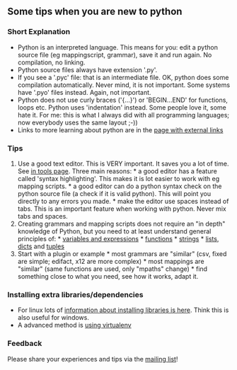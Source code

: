 ## Some tips when you are new to python ##

### Short Explanation ###
  * Python is an interpreted language. This means for you: edit a python source file (eg mappingscript, grammar), save it and run again. No compilation, no linking.
  * Python source files always have extension '.py'.
  * If you see a '.pyc' file: that is an intermediate file. OK, python does some compilation automatically. Never mind, it is not important. Some systems have '.pyo' files instead. Again, not important.
  * Python does not use curly braces ('{...}') or 'BEGIN...END' for functions, loops etc. Python uses 'indentation' instead. Some people love it, some hate it. For me: this is what I always did with all programming languages; now everybody uses the same layout ;-))
  * Links to more learning about python are in the [page with external links](Links.md)


### Tips ###
  1. Use a good text editor. This is VERY important. It saves you a lot of time. See [in tools page](UsefulTools.md). Three main reasons:
    * a good editor has a feature called 'syntax highlighting'. This makes it is lot easier to work with eg mapping scripts.
    * a good editor can do a python syntax check on the python source file (a check if it is valid python). This will point you directly to any errors you made.
    * make the editor use spaces instead of tabs. This is an important feature when working with python. Never mix tabs and spaces.
  1. Creating grammars and mapping scripts does not require an "in depth" knowledge of Python, but you need to at least understand general principles of:
    * [variables and expressions](http://www.greenteapress.com/thinkpython/html/thinkpython003.html)
    * [functions](http://www.greenteapress.com/thinkpython/html/thinkpython004.html)
    * [strings](http://www.greenteapress.com/thinkpython/html/thinkpython009.html)
    * [lists](http://www.greenteapress.com/thinkpython/html/thinkpython011.html), [dicts](http://www.greenteapress.com/thinkpython/html/thinkpython012.html) and [tuples](http://www.greenteapress.com/thinkpython/html/thinkpython013.html)
  1. Start with a plugin or example
    * most grammars are "similar" (csv, fixed are simple; edifact, x12 are more complex)
    * most mappings are "similar" (same functions are used, only "mpaths" change)
    * find something close to what you need, see how it works, adapt it.


### Installing extra libraries/dependencies ###
  * For linux lots of [information about installing libraries is here](StartInstalllinux.md). Think this is also useful for windows.
  * A advanced method is [using virtualenv](DeploymentMultipleEnvironmentsVirtual.md)

### Feedback ###
Please share your experiences and tips via the [mailing list](http://groups.google.com/forum/#!forum/botsmail)!